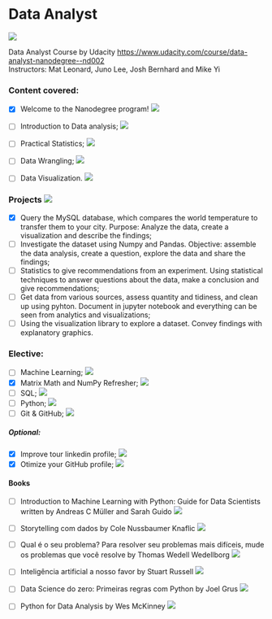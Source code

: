 # Data Analyst

![](https://us-central1-progress-markdown.cloudfunctions.net/progress/20)<br />

Data Analyst Course by Udacity https://www.udacity.com/course/data-analyst-nanodegree--nd002<br />
Instructors: Mat Leonard, Juno Lee, Josh Bernhard and Mike Yi <br />

### Content covered:<br />

- [x] Welcome to the Nanodegree program! ![](https://us-central1-progress-markdown.cloudfunctions.net/progress/100)<br />
- [ ] Introduction to Data analysis; ![](https://us-central1-progress-markdown.cloudfunctions.net/progress/99)<br />
- [ ] Practical Statistics; ![](https://us-central1-progress-markdown.cloudfunctions.net/progress/5)<br />
- [ ] Data Wrangling; ![](https://us-central1-progress-markdown.cloudfunctions.net/progress/0)<br />
- [ ] Data Visualization. ![](https://us-central1-progress-markdown.cloudfunctions.net/progress/0)<br />


### Projects ![](https://us-central1-progress-markdown.cloudfunctions.net/progress/30)
- [x] Query the MySQL database, which compares the world temperature to transfer them to your city. Purpose: Analyze the data, create a visualization and describe the findings; <br />
- [ ] Investigate the dataset using Numpy and Pandas. Objective: assemble the data analysis, create a question, explore the data and share the findings; <br />
- [ ] Statistics to give recommendations from an experiment. Using statistical techniques to answer questions about the data, make a conclusion and give recommendations; <br />
- [ ] Get data from various sources, assess quantity and tidiness, and clean up using pyhton. Document in jupyter notebook and everything can be seen from analytics and visualizations; <br />
- [ ] Using the visualization library to explore a dataset. Convey findings with explanatory graphics. <br />

### Elective:<br />

- [ ] Machine Learning; ![](https://us-central1-progress-markdown.cloudfunctions.net/progress/0)<br />
- [x] Matrix Math and NumPy Refresher; ![](https://us-central1-progress-markdown.cloudfunctions.net/progress/100)<br />
- [ ] SQL; ![](https://us-central1-progress-markdown.cloudfunctions.net/progress/50)<br />
- [ ] Python; ![](https://us-central1-progress-markdown.cloudfunctions.net/progress/0)<br />
- [ ] Git & GitHub; ![](https://us-central1-progress-markdown.cloudfunctions.net/progress/0)<br />

##### Optional:<br />
- [x] Improve tour linkedin profile; ![](https://us-central1-progress-markdown.cloudfunctions.net/progress/100)<br />
- [x] Otimize your GitHub profile; ![](https://us-central1-progress-markdown.cloudfunctions.net/progress/100)<br />

#### Books

- [ ]  Introduction to Machine Learning with Python: Guide for Data Scientists written by Andreas C Müller and Sarah Guido
![](https://us-central1-progress-markdown.cloudfunctions.net/progress/7)<br />

- [ ] Storytelling com dados by Cole Nussbaumer Knaflic ![](https://us-central1-progress-markdown.cloudfunctions.net/progress/72)<br />

- [ ] Qual é o seu problema? Para resolver seu problemas mais difíceis, mude os problemas que você resolve by Thomas Wedell Wedellborg ![](https://us-central1-progress-markdown.cloudfunctions.net/progress/35)<br />

- [ ] Inteligência artificial a nosso favor by Stuart Russell ![](https://us-central1-progress-markdown.cloudfunctions.net/progress/32)<br />

- [ ] Data Science do zero: Primeiras regras com Python by Joel Grus ![](https://us-central1-progress-markdown.cloudfunctions.net/progress/26)<br />

- [ ] Python for Data Analysis by Wes McKinney ![](https://us-central1-progress-markdown.cloudfunctions.net/progress/0)<br />
